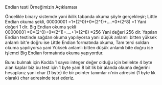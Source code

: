 Endian testi Örneğimizin Açıklaması

Öncelikle binary sistemde yani ikilik tabanda okuma şöyle gerçekleşir;
Little Endian okuma şekli,
00000001 =1*(2^0)+0*(2^1)+....+0*(2^8) =1
   Yani değeri 1 dir.
Big Endian okuma şekli   
00000001 =0*(2^0)+0*(2^1)+....+1*(2^8) =256
   Yani değeri 256 dir.
  Yapılan Endian testinde sağdan okuma yapılıyorsa yani düşük anlamlı bitten yüksek anlamlı bit'e doğru ise Little Endian formatında okuma,
   Tam tersi soldan okuma yapılıyorsa yani Yüksek anlamlı bitten düşük anlamlı bite doğru ise işlemci Big Endian formatında okuma yapıyordur.
    
  Bunu bulmak için Kodda 1 sayısı integer değer olduğu için bellekte 4 byte alan kaplar biz bu test için 1 byte yani 8 bit lik bir alanda 
  okuma değerini hesaplarız yani char (1 byte) ile bir pointer tanımlar n'nin adresini (1 byte lık olarak) char adresinde test ederiz.
           
